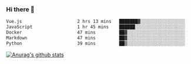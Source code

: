 ### Hi there 👋



<!--
**webB1an/webB1an** is a ✨ _special_ ✨ repository because its `README.md` (this file) appears on your GitHub profile.

Here are some ideas to get you started:

- 🔭 I’m currently working on ...
- 🌱 I’m currently learning ...
- 👯 I’m looking to collaborate on ...
- 🤔 I’m looking for help with ...
- 💬 Ask me about ...
- 📫 How to reach me: ...
- 😄 Pronouns: ...
- ⚡ Fun fact: ...
-->

<!--START_SECTION:waka-->

```txt
Vue.js                     2 hrs 13 mins   ███████▓░░░░░░░░░░░░░░░░░   30.62 %
JavaScript                 1 hr 45 mins    ██████░░░░░░░░░░░░░░░░░░░   24.20 %
Docker                     47 mins         ██▓░░░░░░░░░░░░░░░░░░░░░░   10.95 %
Markdown                   47 mins         ██▓░░░░░░░░░░░░░░░░░░░░░░   10.79 %
Python                     39 mins         ██▒░░░░░░░░░░░░░░░░░░░░░░   08.94 %
```

<!--END_SECTION:waka-->


[![Anurag's github stats](https://github-readme-stats.vercel.app/api?username=webB1an&show_icons=true&theme=radical)](https://github.com/anuraghazra/github-readme-stats)

